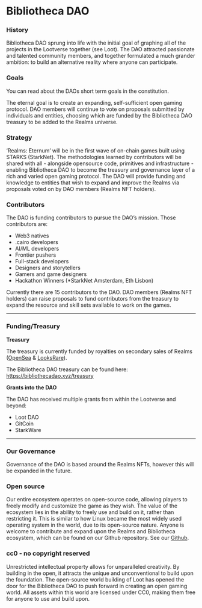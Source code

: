 # Bibliotheca DAO

### History

Bibliotheca DAO sprung into life with the initial goal of graphing all of the projects in the Lootverse together (see Loot). The DAO attracted passionate and talented community members, and together formulated a much grander ambition:  to build an alternative reality where anyone can participate. 

### Goals

You can read about the DAOs short term goals in the constitution. 

The eternal goal is to create an expanding, self-sufficient open gaming protocol. DAO members will continue to vote on proposals submitted by individuals and entities, choosing which are funded by the Bibliotheca DAO treasury to be added to the Realms universe.

### Strategy

‘Realms: Eternum’ will be in the first wave of on-chain games built using STARKS (StarkNet). The methodologies learned by contributors will be shared with all - alongside opensource code, primitives and infrastructure - enabling Bibliotheca DAO to become the treasury and governance layer of a rich and varied open gaming protocol. The DAO will provide funding and knowledge to entities that wish to expand and improve the Realms via proposals voted on by DAO members (Realms NFT holders). 

### Contributors
The DAO is funding contributors to pursue the DAO’s mission. Those contributors are:

- Web3 natives
- .cairo developers
- AI/ML developers
- Frontier pushers
- Full-stack developers
- Designers and storytellers
- Gamers and game designers
- Hackathon Winners (*StarkNet Amsterdam, Eth Lisbon)

Currently there are 15 contributors to the DAO. DAO members (Realms NFT holders) can raise proposals to fund contributors from the treasury to expand the resource and skill sets available to work on the games. 


---
### Funding/Treasury

**Treasury**

The treasury is currently funded by royalties on secondary sales of Realms ([OpenSea](https://opensea.io/collection/lootrealms) & [LooksRare](https://looksrare.org/collections/0x7AFe30cB3E53dba6801aa0EA647A0EcEA7cBe18d)).

The Bibliotheca DAO treasury can be found here: https://bibliothecadao.xyz/treasury

**Grants into the DAO**

The DAO has received multiple grants from within the Lootverse and beyond:
- Loot DAO
- GitCoin
- StarkWare

---
### Our Governance

Governance of the DAO is based around the Realms NFTs, however this will be expanded in the future.

### Open source

Our entire ecosystem operates on open-source code, allowing players to freely modify and customize the game as they wish. The value of the ecosystem lies in the ability to freely use and build on it, rather than restricting it. This is similar to how Linux became the most widely used operating system in the world, due to its open-source nature. Anyone is welcome to contribute and expand upon the Realms and Bibliotheca ecosystem, which can be found on our Github repository. See our [Github](https://github.com/BibliothecaForAdventurers/).

### cc0 - no copyright reserved

Unrestricted intellectual property allows for unparalleled creativity. By building in the open, it attracts the unique and unconventional to build upon the foundation. The open-source world building of Loot has opened the door for the Bibliotheca DAO to push forward in creating an open gaming world. All assets within this world are licensed under CC0, making them free for anyone to use and build upon.

